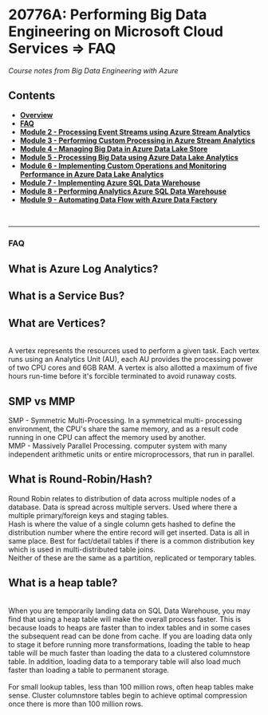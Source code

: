 <h1>20776A: Performing Big Data Engineering on Microsoft Cloud Services &rArr; FAQ</h1>
<i>Course notes from Big Data Engineering with Azure</i>

<h2>Contents</h2>

<ul>
<li><b><a href="https://github.com/njmarkham/azurebicoursenotes/">Overview</a></b></li>
<li><b><a href="https://github.com/njmarkham/azurebicoursenotes/blob/master/faq.md">FAQ</a></b></li>
<li><b><a href="https://github.com/njmarkham/azurebicoursenotes/blob/master/mod2.md">Module 2 - Processing Event Streams using Azure Stream Analytics</a></b></li>
<li><b><a href="https://github.com/njmarkham/azurebicoursenotes/blob/master/mod3.md">Module 3 - Performing Custom Processing in Azure Stream Analytics</a></b></li>
<li><b><a href="https://github.com/njmarkham/azurebicoursenotes/blob/master/mod4.md">Module 4 - Managing Big Data in Azure Data Lake Store</a></b></li>
<li><b><a href="https://github.com/njmarkham/azurebicoursenotes/blob/master/mod5.md">Module 5 - Processing Big Data using Azure Data Lake Analytics</a></b></li>
<li><b><a href="https://github.com/njmarkham/azurebicoursenotes/blob/master/mod6.md">Module 6 - Implementing Custom Operations and Monitoring Performance in Azure Data Lake Analytics</a></b></li>
<li><b><a href="https://github.com/njmarkham/azurebicoursenotes/blob/master/mod7.md">Module 7 - Implementing Azure SQL Data Warehouse</a></b></li>
<li><b><a href="https://github.com/njmarkham/azurebicoursenotes/blob/master/mod8.md">Module 8 - Performing Analytics Azure SQL Data Warehouse</a></b></li>
<li><b><a href="https://github.com/njmarkham/azurebicoursenotes/blob/master/mod9.md">Module 9 - Automating Data Flow with Azure Data Factory</a></b></li>
</ul>

<br/>

<hr/>

<h3><strong>FAQ</strong></h3>

<p><h2>What is Azure Log Analytics?</h2></p>
 

<p><h2>What is a Service Bus?</h2></p>
 

<p><h2>What are Vertices?</h2>
<br/>
A vertex represents the resources used to perform a given task. Each vertex runs using an Analytics Unit (AU), each AU provides the processing power of two CPU cores and 6GB RAM. A vertex is also allotted a maximum of five hours run-time before it's forcible terminated to avoid runaway costs.
</h2>

<p><h2>SMP vs MMP</h2>
SMP - Symmetric Multi-Processing. In a symmetrical multi-
processing environment, the CPU's share the same memory, 
and as a result code running in one CPU can affect the 
memory used by another.<br/>
MMP - Massively Parallel Processing. computer system with 
many independent arithmetic units or entire 
microprocessors, that run in parallel.
</p>

<p><h2>What is Round-Robin/Hash?</h2>
Round Robin relates to distribution of data across multiple nodes of a database. Data is spread across multiple servers. Used where there a multiple primary/foreign keys and staging tables. <br/>
Hash is where the value of a single column gets hashed to define the distribution number where the entire record will get inserted. Data is all in same place. Best for fact/detail tables if there is a common distribution key which is used in multi-distributed table joins.<br/>
Neither of these are the same as a partition, replicated or temporary tables.
</p>

<p><h2>What is a heap table?</h2>
<br/>
When you are temporarily landing data on SQL Data Warehouse, you may find that using a heap table will make the overall process faster. This is because loads to heaps are faster than to index tables and in some cases the subsequent read can be done from cache. If you are loading data only to stage it before running more transformations, loading the table to heap table will be much faster than loading the data to a clustered columnstore table. In addition, loading data to a temporary table will also load much faster than loading a table to permanent storage.
<br/><br/>
For small lookup tables, less than 100 million rows, often heap tables make sense. Cluster columnstore tables begin to achieve optimal compression once there is more than 100 million rows.
</h2>